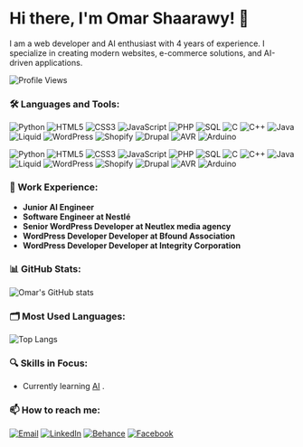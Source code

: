 # Hi there, I'm Omar Shaarawy! 👋

I am a web developer and AI enthusiast with 4 years of experience. I specialize in creating modern websites, e-commerce solutions, and AI-driven applications.

![Profile Views](https://komarev.com/ghpvc/?username=omarshaarawy111&color=blue)


### 🛠️ Languages and Tools:

![Python](https://img.shields.io/badge/-Python-3572A5?style=for-the-badge&logo=python&logoColor=white)
![HTML5](https://img.shields.io/badge/-HTML5-E34F26?style=for-the-badge&logo=html5&logoColor=white)
![CSS3](https://img.shields.io/badge/-CSS3-1572B6?style=for-the-badge&logo=css3&logoColor=white)
![JavaScript](https://img.shields.io/badge/-JavaScript-F7DF1E?style=for-the-badge&logo=javascript&logoColor=black)
![PHP](https://img.shields.io/badge/-PHP-777BB4?style=for-the-badge&logo=php&logoColor=white)
![SQL](https://img.shields.io/badge/-SQL-4479A1?style=for-the-badge&logo=postgresql&logoColor=white)
![C](https://img.shields.io/badge/-C-A8B9CC?style=for-the-badge&logo=c&logoColor=white)
![C++](https://img.shields.io/badge/-C++-00599C?style=for-the-badge&logo=c%2B%2B&logoColor=white)
![Java](https://img.shields.io/badge/-Java-007396?style=for-the-badge&logo=java&logoColor=white)
![Liquid](https://img.shields.io/badge/-Liquid-FA7441?style=for-the-badge&logo=shopify&logoColor=white)
![WordPress](https://img.shields.io/badge/-WordPress-21759B?style=for-the-badge&logo=wordpress&logoColor=white)
![Shopify](https://img.shields.io/badge/-Shopify-95BF47?style=for-the-badge&logo=shopify&logoColor=white)
![Drupal](https://img.shields.io/badge/-Drupal-0077C8?style=for-the-badge&logo=drupal&logoColor=white)
![AVR](https://img.shields.io/badge/-AVR-EE2C2C?style=for-the-badge&logoColor=white)
![Arduino](https://img.shields.io/badge/-Arduino-00979D?style=for-the-badge&logo=arduino&logoColor=white)

<img src="https://img.shields.io/badge/-Python-3572A5?style=for-the-badge&logo=python&logoColor=white" alt="Python">
<img src="https://img.shields.io/badge/-HTML5-E34F26?style=for-the-badge&logo=html5&logoColor=white" alt="HTML5">
<img src="https://img.shields.io/badge/-CSS3-1572B6?style=for-the-badge&logo=css3&logoColor=white" alt="CSS3">
<img src="https://img.shields.io/badge/-JavaScript-F7DF1E?style=for-the-badge&logo=javascript&logoColor=black" alt="JavaScript">
<img src="https://img.shields.io/badge/-PHP-777BB4?style=for-the-badge&logo=php&logoColor=white" alt="PHP">
<img src="https://img.shields.io/badge/-SQL-4479A1?style=for-the-badge&logo=postgresql&logoColor=white" alt="SQL">
<img src="https://img.shields.io/badge/-C-A8B9CC?style=for-the-badge&logo=c&logoColor=white" alt="C">
<img src="https://img.shields.io/badge/-C++-00599C?style=for-the-badge&logo=c%2B%2B&logoColor=white" alt="C++">
<img src="https://img.shields.io/badge/-Java-007396?style=for-the-badge&logo=java&logoColor=white" alt="Java">
<img src="https://img.shields.io/badge/-Liquid-FA7441?style=for-the-badge&logo=shopify&logoColor=white" alt="Liquid">
<img src="https://img.shields.io/badge/-WordPress-21759B?style=for-the-badge&logo=wordpress&logoColor=white" alt="WordPress">
<img src="https://img.shields.io/badge/-Shopify-95BF47?style=for-the-badge&logo=shopify&logoColor=white" alt="Shopify">
<img src="https://img.shields.io/badge/-Drupal-0077C8?style=for-the-badge&logo=drupal&logoColor=white" alt="Drupal">
<img src="https://img.shields.io/badge/-AVR-EE2C2C?style=for-the-badge&logoColor=white" alt="AVR">
<img src="https://img.shields.io/badge/-Arduino-00979D?style=for-the-badge&logo=arduino&logoColor=white" alt="Arduino">

### 💼 Work Experience:
- **Junior AI Engineer**
- **Software Engineer at Nestlé**
- **Senior WordPress Developer at Neutlex media agency**
- **WordPress Developer Developer at Bfound Association**
- **WordPress Developer Developer at Integrity Corporation**


### 📊 GitHub Stats:

![Omar's GitHub stats](https://github-readme-stats.vercel.app/api?username=omarshaarawy111&show_icons=true&theme=radical)


### 🗂️ Most Used Languages:

![Top Langs](https://github-readme-stats.vercel.app/api/top-langs/?username=omarshaarawy111&layout=compact&theme=radical)

### 🔍 Skills in Focus:

- Currently learning [AI](#) .


### 📫 How to reach me:

[![Email](https://img.shields.io/badge/Email-D14836?style=for-the-badge&logo=gmail&logoColor=white)](mailto:omarelshaarawy909@gmail.com)
[![LinkedIn](https://img.shields.io/badge/LinkedIn-0077B5?style=for-the-badge&logo=linkedin&logoColor=white)](https://www.linkedin.com/in/omar-shaarawy-09b877205/)
[![Behance](https://img.shields.io/badge/Behance-1769FF?style=for-the-badge&logo=behance&logoColor=white)](https://www.behance.net/omarshaarawy11)
[![Facebook](https://img.shields.io/badge/Facebook-1877F2?style=for-the-badge&logo=facebook&logoColor=white)](https://www.facebook.com/profile.php?id=100089393515157)




